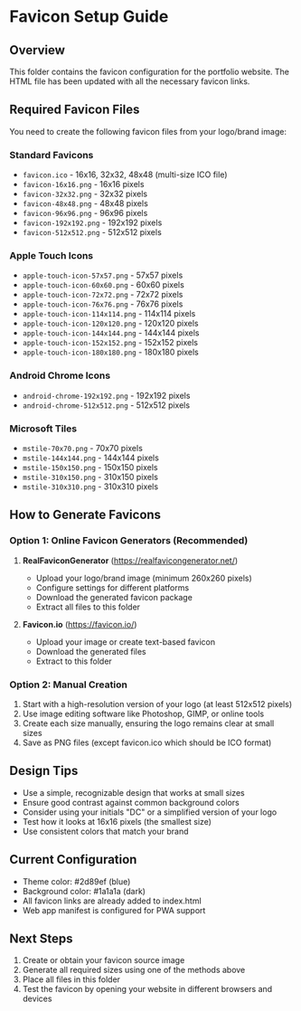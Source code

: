 # Favicon Setup Guide

## Overview
This folder contains the favicon configuration for the portfolio website. The HTML file has been updated with all the necessary favicon links.

## Required Favicon Files

You need to create the following favicon files from your logo/brand image:

### Standard Favicons
- `favicon.ico` - 16x16, 32x32, 48x48 (multi-size ICO file)
- `favicon-16x16.png` - 16x16 pixels
- `favicon-32x32.png` - 32x32 pixels
- `favicon-48x48.png` - 48x48 pixels
- `favicon-96x96.png` - 96x96 pixels
- `favicon-192x192.png` - 192x192 pixels
- `favicon-512x512.png` - 512x512 pixels

### Apple Touch Icons
- `apple-touch-icon-57x57.png` - 57x57 pixels
- `apple-touch-icon-60x60.png` - 60x60 pixels
- `apple-touch-icon-72x72.png` - 72x72 pixels
- `apple-touch-icon-76x76.png` - 76x76 pixels
- `apple-touch-icon-114x114.png` - 114x114 pixels
- `apple-touch-icon-120x120.png` - 120x120 pixels
- `apple-touch-icon-144x144.png` - 144x144 pixels
- `apple-touch-icon-152x152.png` - 152x152 pixels
- `apple-touch-icon-180x180.png` - 180x180 pixels

### Android Chrome Icons
- `android-chrome-192x192.png` - 192x192 pixels
- `android-chrome-512x512.png` - 512x512 pixels

### Microsoft Tiles
- `mstile-70x70.png` - 70x70 pixels
- `mstile-144x144.png` - 144x144 pixels
- `mstile-150x150.png` - 150x150 pixels
- `mstile-310x150.png` - 310x150 pixels
- `mstile-310x310.png` - 310x310 pixels

## How to Generate Favicons

### Option 1: Online Favicon Generators (Recommended)
1. **RealFaviconGenerator** (https://realfavicongenerator.net/)
   - Upload your logo/brand image (minimum 260x260 pixels)
   - Configure settings for different platforms
   - Download the generated favicon package
   - Extract all files to this folder

2. **Favicon.io** (https://favicon.io/)
   - Upload your image or create text-based favicon
   - Download the generated files
   - Extract to this folder

### Option 2: Manual Creation
1. Start with a high-resolution version of your logo (at least 512x512 pixels)
2. Use image editing software like Photoshop, GIMP, or online tools
3. Create each size manually, ensuring the logo remains clear at small sizes
4. Save as PNG files (except favicon.ico which should be ICO format)

## Design Tips
- Use a simple, recognizable design that works at small sizes
- Ensure good contrast against common background colors
- Consider using your initials "DC" or a simplified version of your logo
- Test how it looks at 16x16 pixels (the smallest size)
- Use consistent colors that match your brand

## Current Configuration
- Theme color: #2d89ef (blue)
- Background color: #1a1a1a (dark)
- All favicon links are already added to index.html
- Web app manifest is configured for PWA support

## Next Steps
1. Create or obtain your favicon source image
2. Generate all required sizes using one of the methods above
3. Place all files in this folder
4. Test the favicon by opening your website in different browsers and devices
